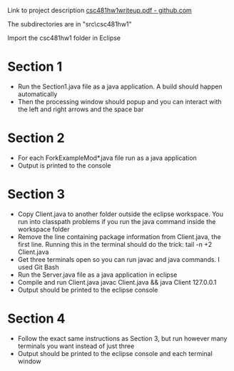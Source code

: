 Link to project description [csc481hw1writeup.pdf - github.com](https://github.com/cblupodev/csc481hw1/blob/master/csc481hw1writeup.pdf)

The subdirectories are in "src\csc481hw1"

Import the csc481hw1 folder in Eclipse

# Section 1
- Run the Section1.java file as a java application. A build should happen automatically
- Then the processing window should popup and you can interact with the left and right arrows and the space bar

# Section 2
- For each ForkExampleMod*.java file run as a java application
- Output is printed to the console

# Section 3
- Copy Client.java to another folder outside the eclipse workspace. You run into classpath problems if you run the java command inside the workspace folder
- Remove the line containing package information from Client.java, the first line. Running this in the terminal should do the trick:
    tail -n +2 Client.java
- Get three terminals open so you can run javac and java commands. I used Git Bash
- Run the Server.java file as a java application in eclipse
- Compile and run Client.java
    javac Client.java && java Client 127.0.0.1
- Output should be printed to the eclipse console

# Section 4
- Follow the exact same instructions as Section 3, but run however many terminals you want instead of just three
- Output should be printed to the eclipse console and each terminal window
